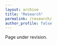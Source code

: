 ```yaml
---
layout: archive
title: "Research"
permalink: /research/
author_profile: false
---
```


Page under revision.